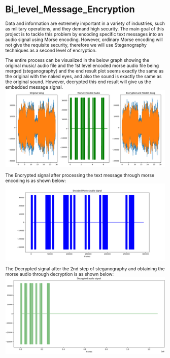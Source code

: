 # Bi_level_Message_Encryption

Data and information are extremely important in a variety of industries, such as military operations, and they demand high security. The main goal of this project is to tackle this problem by encoding specific text messages into an audio signal using Morse encoding. However, ordinary Morse encoding will not give the requisite security, therefore we will use Steganography techniques as a second level of encryption.

The entire process can be visualized in the below graph showing the original music/ audio file and the 1st level encoded morse audio file being merged (steganography) and the end result plot seems exactly the same as the original with the naked eyes, and also the sound is exactly the same as the original sound. However, decrypted this end result will give us the embedded message signal.
![Entire signal plot](https://github.com/Shakthi-Dhar/Bi_level_Message_Encryption/blob/master/plots/Encoding.png)

The Encrypted signal after processing the text message through morse encoding is as shown below:
![Encoded signal plot](https://github.com/Shakthi-Dhar/Bi_level_Message_Encryption/blob/master/plots/Encoded_signal.png)

The Decrypted signal after the 2nd step of steganography and obtaining the morse audio through decryption is as shown below:
![Decoded signal plot](https://github.com/Shakthi-Dhar/Bi_level_Message_Encryption/blob/master/plots/Decrypted_signal.png)
